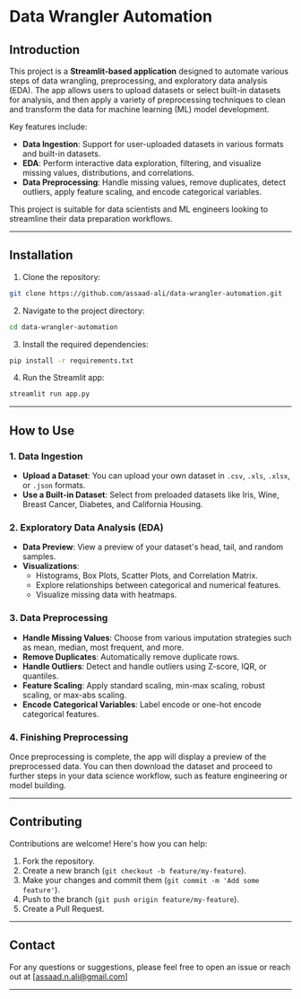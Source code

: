 # **Data Wrangler Automation**

## **Introduction**

This project is a **Streamlit-based application** designed to automate various steps of data wrangling, preprocessing, and exploratory data analysis (EDA). The app allows users to upload datasets or select built-in datasets for analysis, and then apply a variety of preprocessing techniques to clean and transform the data for machine learning (ML) model development.

Key features include:
- **Data Ingestion**: Support for user-uploaded datasets in various formats and built-in datasets.
- **EDA**: Perform interactive data exploration, filtering, and visualize missing values, distributions, and correlations.
- **Data Preprocessing**: Handle missing values, remove duplicates, detect outliers, apply feature scaling, and encode categorical variables.

This project is suitable for data scientists and ML engineers looking to streamline their data preparation workflows.

---

## **Installation**

1. Clone the repository:

```bash
git clone https://github.com/assaad-ali/data-wrangler-automation.git
```

2. Navigate to the project directory:

```bash
cd data-wrangler-automation
```

3. Install the required dependencies:

```bash
pip install -r requirements.txt
```

4. Run the Streamlit app:

```bash
streamlit run app.py
```

---

## **How to Use**

### **1. Data Ingestion**

- **Upload a Dataset**: You can upload your own dataset in `.csv`, `.xls`, `.xlsx`, or `.json` formats.
- **Use a Built-in Dataset**: Select from preloaded datasets like Iris, Wine, Breast Cancer, Diabetes, and California Housing.

### **2. Exploratory Data Analysis (EDA)**

- **Data Preview**: View a preview of your dataset's head, tail, and random samples.
- **Visualizations**:
  - Histograms, Box Plots, Scatter Plots, and Correlation Matrix.
  - Explore relationships between categorical and numerical features.
  - Visualize missing data with heatmaps.

### **3. Data Preprocessing**

- **Handle Missing Values**: Choose from various imputation strategies such as mean, median, most frequent, and more.
- **Remove Duplicates**: Automatically remove duplicate rows.
- **Handle Outliers**: Detect and handle outliers using Z-score, IQR, or quantiles.
- **Feature Scaling**: Apply standard scaling, min-max scaling, robust scaling, or max-abs scaling.
- **Encode Categorical Variables**: Label encode or one-hot encode categorical features.

### **4. Finishing Preprocessing**

Once preprocessing is complete, the app will display a preview of the preprocessed data. You can then download the dataset and proceed to further steps in your data science workflow, such as feature engineering or model building.

---

## **Contributing**

Contributions are welcome! Here's how you can help:

1. Fork the repository.
2. Create a new branch (`git checkout -b feature/my-feature`).
3. Make your changes and commit them (`git commit -m 'Add some feature'`).
4. Push to the branch (`git push origin feature/my-feature`).
5. Create a Pull Request.

---

## **Contact**

For any questions or suggestions, please feel free to open an issue or reach out at [assaad.n.ali@gmail.com]

---